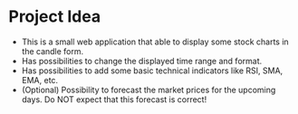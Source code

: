 # Project Idea

- This is a small web application that able to display some stock charts in the candle form.
- Has possibilities to change the displayed time range and format.
- Has possibilities to add some basic technical indicators like RSI, SMA, EMA, etc.
- (Optional) Possibility to forecast the market prices for the upcoming days. Do NOT expect that this forecast is correct!
